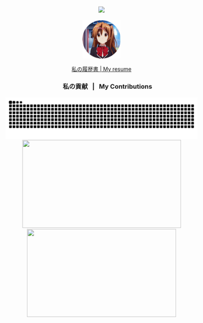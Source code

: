 <h3 align="center">  
    <img src="https://readme-typing-svg.herokuapp.com/?font=sansserif&size=25&center=true&vCenter=true&width=600&height=30&duration=2300&lines=&nbsp;&nbsp;こんにちは！👋;+私はアクゼスティアです;+ウクライナ出身の情熱的な開発者です^_^;&nbsp;&nbsp;&nbsp;Hi+There!+👋;+I'm+Akzestia;+A+passionate+developer+from+Ukraine+^_^" />  
</h3>                     
<p align="center">                  
  <img src="assets/tenor-nibutani.gif" alt="Example" width="100" height="100">                        
</p>                          
<div align="center">                               
    <a href="https://github.com/Akzestia/Akzestia/blob/main/about/resume.md">私の履歴書 | My resume</a>      
</div>           
<div align="center">                      
    <h3>&nbsp; &nbsp; &nbsp; &nbsp; 私の貢献 &nbsp; | &nbsp; My Contributions</h3>  
    <img alt="snake eating my contributions" src="https://raw.githubusercontent.com/Akzestia/Akzestia/output/github-contribution-grid-snake-dark.svg" />
</div>
<div align=center>   
    <img width=415 height=230 src="https://streak-stats.demolab.com/?user=akzestia&theme=dark" /> 
    <img width=390 height=230 src="https://github-readme-stats.vercel.app/api?username=akzestia&show_icons=true&theme=transparent">
</div>
       
<!-- <h3 align="center">⚒️ Arch <3 ⚒️</h3> 
<br/>
<div align="center">
    <img width=180 height=180 src="https://skillicons.dev/icons?i=arch" />
</div> -->
<!-- <div align="center">
    <img src="https://skillicons.dev/icons?i=qt,net,actix,react,redux,prisma,html,css,scss,flutter,neovim,arch,github,git,docker" />
    <img src="https://skillicons.dev/icons?i=c,cpp,cs,rust,typescript,js,java,php,lua,dart,postgres,mysql,cmake" /><br>
</div>
 -->
 
